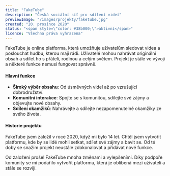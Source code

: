 ```yaml
---
title: "FakeTube"
description: "Česká sociální síť pro sdílení videí"
previewImage: "/images/projekty/faketube.jpg"
created: "20. prosince 2020"
status: "<span style=\"color: #38b000;\">aktivní</span>"
licence: "Všechna práva vyhrazena"
---
```

FakeTube je online platforma, která umožňuje uživatelům sledovat videa a poslouchat hudbu, kterou mají rádi. Uživatelé mohou nahrávat originální obsah a sdílet ho s přáteli, rodinou a celým světem. Projekt je stále ve vývoji a některé funkce nemusí fungovat správně.

#### Hlavní funkce

- **Široký výběr obsahu**: Od úsměvných videí až po vzrušující dobrodružství.
- **Komunitní interakce**: Spojte se s komunitou, sdílejte své zájmy a objevujte nové obsahy.
- **Sdílení okamžiků**: Nahrávejte a sdílejte nezapomenutelné okamžiky ze svého života.

#### Historie projektu

FakeTube jsem založil v roce 2020, když mi bylo 14 let. Chtěl jsem vytvořit platformu, kde by se lidé mohli setkat, sdílet své zájmy a bavit se. Od té doby se snažím projekt neustále zdokonalovat a přidávat nové funkce.

Od založení prošel FakeTube mnoha změnami a vylepšeními. Díky podpoře komunity se mi podařilo vytvořit platformu, která je oblíbená mezi uživateli a stále se rozvíjí.
